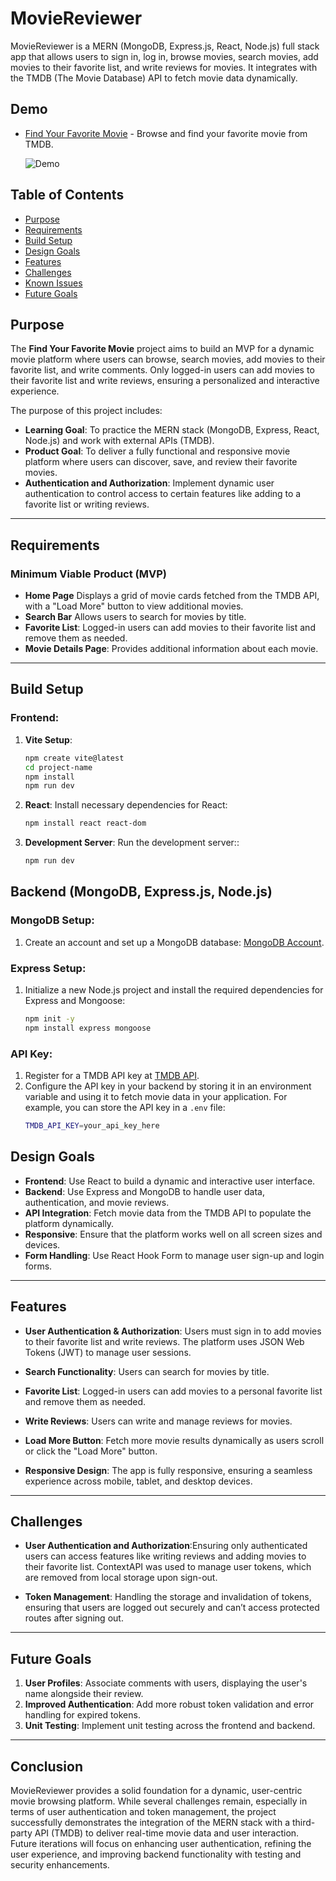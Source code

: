 # MovieReviewer

MovieReviewer is a MERN (MongoDB, Express.js, React, Node.js) full stack app that allows users to sign in, log in, browse movies, search movies, add movies to their favorite list, and write reviews for movies. It integrates with the TMDB (The Movie Database) API to fetch movie data dynamically.

## Demo

- [Find Your Favorite Movie](https:?/) - Browse and find your favorite movie from TMDB.

  ![Demo](./Client/src/assets/Gif/demo.gif)

## Table of Contents

- [Purpose](#purpose)
- [Requirements](#requirements)
- [Build Setup](#build-setup)
- [Design Goals](#design-goals)
- [Features](#features)
- [Challenges](#challenges)
- [Known Issues](#known-issues)
- [Future Goals](#future-goals)

## Purpose

The **Find Your Favorite Movie** project aims to build an MVP for a dynamic movie platform where users can browse, search movies, add movies to their favorite list, and write comments. Only logged-in users can add movies to their favorite list and write reviews, ensuring a personalized and interactive experience.

The purpose of this project includes:

- **Learning Goal**: To practice the MERN stack (MongoDB, Express, React, Node.js) and work with external APIs (TMDB).
- **Product Goal**: To deliver a fully functional and responsive movie platform where users can discover, save, and review their favorite movies.
- **Authentication and Authorization**: Implement dynamic user authentication to control access to certain features like adding to a favorite list or writing reviews.

---

## Requirements

### Minimum Viable Product (MVP)

- **Home Page** Displays a grid of movie cards fetched from the TMDB API, with a "Load More" button to view additional movies.
- **Search Bar** Allows users to search for movies by title.
- **Favorite List**: Logged-in users can add movies to their favorite list and remove them as needed.
- **Movie Details Page**: Provides additional information about each movie.

---

## Build Setup

### Frontend:

1. **Vite Setup**:
   ```bash
   npm create vite@latest
   cd project-name
   npm install
   npm run dev
   ```
2. **React**: Install necessary dependencies for React:
   ```bash
   npm install react react-dom
   ```
3. **Development Server**: Run the development server::
   ```bash
   npm run dev
   ```

## Backend (MongoDB, Express.js, Node.js)

### MongoDB Setup:

1. Create an account and set up a MongoDB database:
   [MongoDB Account](https://account.mongodb.com/account/login).

### Express Setup:

1. Initialize a new Node.js project and install the required dependencies for Express and Mongoose:
   ```bash
   npm init -y
   npm install express mongoose
   ```

### API Key:

1. Register for a TMDB API key at [TMDB API](https://www.themoviedb.org/documentation/api).
2. Configure the API key in your backend by storing it in an environment variable and using it to fetch movie data in your application.
   For example, you can store the API key in a `.env` file:
   ```bash
   TMDB_API_KEY=your_api_key_here
   ```

## Design Goals

- **Frontend**: Use React to build a dynamic and interactive user interface.
- **Backend**: Use Express and MongoDB to handle user data, authentication, and movie reviews.
- **API Integration**: Fetch movie data from the TMDB API to populate the platform dynamically.
- **Responsive**: Ensure that the platform works well on all screen sizes and devices.
- **Form Handling**: Use React Hook Form to manage user sign-up and login forms.

---

## Features

- **User Authentication & Authorization**: Users must sign in to add movies to their favorite list and write reviews. The platform uses JSON Web Tokens (JWT) to manage user sessions.

- **Search Functionality**: Users can search for movies by title.

- **Favorite List**: Logged-in users can add movies to a personal favorite list and remove them as needed.

- **Write Reviews**: Users can write and manage reviews for movies.

- **Load More Button**: Fetch more movie results dynamically as users scroll or click the "Load More" button.

- **Responsive Design**: The app is fully responsive, ensuring a seamless experience across mobile, tablet, and desktop devices.

---

## Challenges

- **User Authentication and Authorization**:Ensuring only authenticated users can access features like writing reviews and adding movies to their favorite list. ContextAPI was used to manage user tokens, which are removed from local storage upon sign-out.

- **Token Management**: Handling the storage and invalidation of tokens, ensuring that users are logged out securely and can’t access protected routes after signing out.

---

## Future Goals

1. **User Profiles**: Associate comments with users, displaying the user's name alongside their review.
2. **Improved Authentication**: Add more robust token validation and error handling for expired tokens.
3. **Unit Testing**: Implement unit testing across the frontend and backend.

---

## Conclusion

MovieReviewer provides a solid foundation for a dynamic, user-centric movie browsing platform. While several challenges remain, especially in terms of user authentication and token management, the project successfully demonstrates the integration of the MERN stack with a third-party API (TMDB) to deliver real-time movie data and user interaction. Future iterations will focus on enhancing user authentication, refining the user experience, and improving backend functionality with testing and security enhancements.
